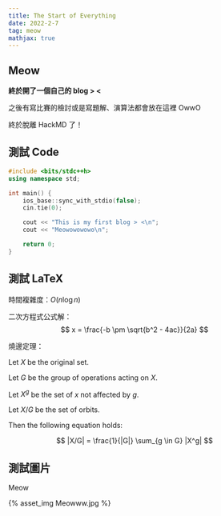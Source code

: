 ```yaml
---
title: The Start of Everything
date: 2022-2-7
tag: meow
mathjax: true
---
```


## Meow

**終於開了一個自己的 blog > <**

之後有寫比賽的檢討或是寫題解、演算法都會放在這裡 OwwO

終於脫離 HackMD 了！

## 測試 Code

```cpp
#include <bits/stdc++h>
using namespace std;

int main() {
    ios_base::sync_with_stdio(false);
    cin.tie(0);

    cout << "This is my first blog > <\n";
    cout << "Meowowowowo\n";

    return 0;
}
```

## 測試 LaTeX


時間複雜度：$O(n \log n)$


二次方程式公式解：
$$
x = \frac{-b \pm \sqrt{b^2 - 4ac}}{2a}
$$


燒邊定理：

Let $X$ be the original set.

Let $G$ be the group of operations acting on $X$.

Let $X^g$ be the set of $x$ not affected by $g$.

Let $X/G$ be the set of orbits.

Then the following equation holds:

$$
|X/G| = \frac{1}{|G|} \sum_{g \in G} |X^g|
$$


## 測試圖片

Meow

{% asset_img Meowww.jpg %}

